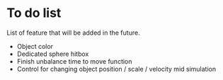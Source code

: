 # To do list
List of feature that will be added in the future.

- Object color
- Dedicated sphere hitbox
- Finish unbalance time to move function
- Control for changing object position / scale / velocity mid simulation